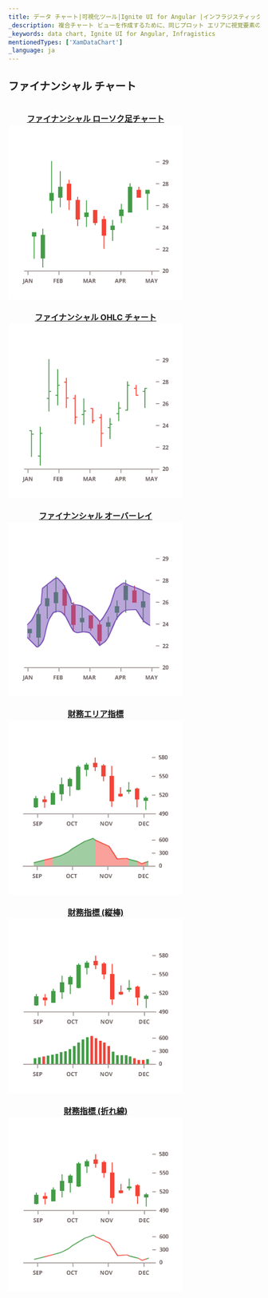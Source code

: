 ```yaml
---
title: データ チャート|可視化ツール|Ignite UI for Angular |インフラジスティックス|ファイナンシャル チャート
_description: 複合チャート ビューを作成するために、同じプロット エリアに視覚要素の複数のインスタンスを表示するエリア チャートを作成します。
_keywords: data chart, Ignite UI for Angular, Infragistics
mentionedTypes: ['XamDataChart']
_language: ja
---
```


## ファイナンシャル チャート

<section class="feature__container">
    <style>
        .linkContent {
            display: flex;
            flex-flow: column;
            align-items: center;
        }
        .link {
            display: inline-block;
            font-size: 1.0rem;
        }
        img {
            width: 350px;
            height: 350px;
            margin-top: -20px;
        }
    </style>
    <body>
        <a class="link" href="data-chart-type-financial-candlestick-series.md">
            <div class="linkContent">
                <h4>ファイナンシャル ローソク足チャート</h4>
                <img src="../images/charts/data-chart-type-financial-candlestick-series.png">
            </div>
        </a>
        <a class="link" href="data-chart-type-financial-ohlc-series.md">
            <div class="linkContent">
                <h4>ファイナンシャル OHLC チャート</h4>
                <img src="../images/charts/data-chart-type-financial-ohlc-series.png">
            </div>
        </a>
        <a class="link" href="data-chart-type-financial-overlays.md">
            <div class="linkContent">
                <h4>ファイナンシャル オーバーレイ</h4>
                <img src="../images/charts/data-chart-type-financial-overlays.png">
            </div>
        </a>
        <a class="link" href="data-chart-type-financial-area-indicators.md">
            <div class="linkContent">
                <h4>財務エリア指標</h4>
                <img src="../images/charts/data-chart-type-financial-area-indicators.png">
            </div>
        </a>
        <a class="link" href="data-chart-type-financial-column-indicators.md">
            <div class="linkContent">
                <h4>財務指標 (縦棒)</h4>
                <img src="../images/charts/data-chart-type-financial-column-indicators.png">
            </div>
        </a>
        <a class="link" href="data-chart-type-financial-line-indicators.md">
            <div class="linkContent">
                <h4>財務指標 (折れ線)</h4>
                <img src="../images/charts/data-chart-type-financial-line-indicators.png">
            </div>
        </a>
    </body>
</section>
